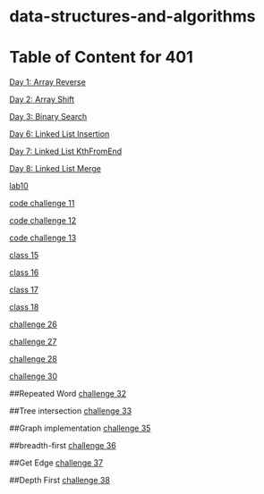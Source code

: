 # data-structures-and-algorithms

# Table of Content for 401
[Day 1: Array Reverse](otherReadmes/ArrayReverse.md)

[Day 2: Array Shift](otherReadmes/arrayshift.md)

[Day 3: Binary Search](otherReadmes/binarysearch.md)

[Day 6: Linked List Insertion](otherReadmes/11-insertions.md)

[Day 7: Linked List KthFromEnd](otherReadmes/11-kth-from-end.md)

[Day 8: Linked List Merge](otherReadmes/11-merge.md)

[lab10](otherReadmes/StackandQueues.md)

[code challenge 11](otherReadmes/pseudoqueue.md)

[code challenge 12](otherReadmes/codechallenge12.md)

[code challenge 13](otherReadmes/multibracketvalidation.md)

[class 15](otherReadmes/class15.md)

[class 16](otherReadmes/FizzBuzzTree.md)

[class 17](otherReadmes/codechallenge17.md)

[class 18](otherReadmes/codechallenge18.md)

[challenge 26](otherReadmes/codechallenge26.md)

[challenge 27](otherReadmes/codechallenge27.md)

[challenge 28](otherReadmes/codechallenge28.md)

[challenge 30](otherReadmes/codechallenge30.md)

##Repeated Word
[challenge 32](otherReadmes/codechallenge32.md)

##Tree intersection
[challenge 33](otherReadmes/codechallenge33.md)

##Graph implementation 
[challenge 35](otherReadmes/codechallenge35.md)

##breadth-first
[challenge 36](otherReadmes/codechallenge36.md)

##Get Edge
[challenge 37](otherReadmes/codechallenge37.md)

##Depth First
[challenge 38](otherReadmes/codechallenge38.md)

